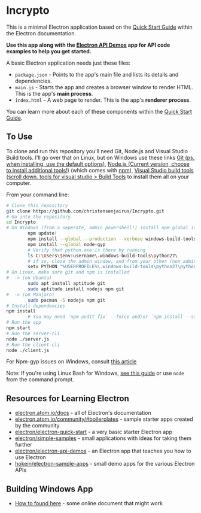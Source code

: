 # Incrypto

This is a minimal Electron application based on the [Quick Start Guide](http://electron.atom.io/docs/tutorial/quick-start) within the Electron documentation.

**Use this app along with the [Electron API Demos](http://electron.atom.io/#get-started) app for API code examples to help you get started.**

A basic Electron application needs just these files:

- `package.json` - Points to the app's main file and lists its details and dependencies.
- `main.js` - Starts the app and creates a browser window to render HTML. This is the app's **main process**.
- `index.html` - A web page to render. This is the app's **renderer process**.

You can learn more about each of these components within the [Quick Start Guide](http://electron.atom.io/docs/tutorial/quick-start).

## To Use

To clone and run this repository you'll need Git, Node.js and Visual Studio Build tools. I'll go over that on Linux, but on Windows use these links [Git (ps, when installing, use the default options)](https://git-scm.com), [Node.js (Current version, choose to install additional tools!)](https://nodejs.org/en/download/current/) (which comes with [npm](http://npmjs.com)), [Visual Studio build tools (scroll down, tools for visual studio > Build Tools](https://visualstudio.microsoft.com/downloads/) to install them all on your computer.

From your command line:

```bash
# Clone this repository
git clone https://github.com/christensenjairus/Incrypto.git
# Go into the repository
cd Incrypto
# On Windows (from a seperate, admin powershell!) install npm global items to allow you to develop on your computer
        npm update!
        npm install --global --production --verbose windows-build-tools -vs2017
        npm install --global node-gyp
        # Verify that python.exe is there by running
        ls C:\Users\$env:username\.windows-build-tools\python27\
        # if so, close the admin window, and from your other (non admin) shell, run...
        setx PYTHON "%USERPROFILE%\.windows-build-tools\python27\python.exe"
# On Linux, make sure git and npm is installed
#  -> (on Ubuntu)
        sudo apt install aptitude git
        sudo aptitude install nodejs npm git
#  -> (on Manjaro)
        sudo pacman -S nodejs npm git
# Install dependencies 
npm install
        # You may need `npm audit fix` --force and/or `npm install --save typescript`
# Run the app
npm start
# Run the server-cli
node ./server.js
# Run the client-cli
node ./client.js
```
For Npm-gyp issues on Windows, consult [this article](https://spin.atomicobject.com/2019/03/27/node-gyp-windows/) 

Note: If you're using Linux Bash for Windows, [see this guide](https://www.howtogeek.com/261575/how-to-run-graphical-linux-desktop-applications-from-windows-10s-bash-shell/) or use `node` from the command prompt.

## Resources for Learning Electron

- [electron.atom.io/docs](http://electron.atom.io/docs) - all of Electron's documentation
- [electron.atom.io/community/#boilerplates](http://electron.atom.io/community/#boilerplates) - sample starter apps created by the community
- [electron/electron-quick-start](https://github.com/electron/electron-quick-start) - a very basic starter Electron app
- [electron/simple-samples](https://github.com/electron/simple-samples) - small applications with ideas for taking them further
- [electron/electron-api-demos](https://github.com/electron/electron-api-demos) - an Electron app that teaches you how to use Electron
- [hokein/electron-sample-apps](https://github.com/hokein/electron-sample-apps) - small demo apps for the various Electron APIs

## Building Windows App
- [How to found here](https://ourcodeworld.com/articles/read/365/how-to-create-a-windows-installer-for-an-application-built-with-electron-framework) - some online document that might work
